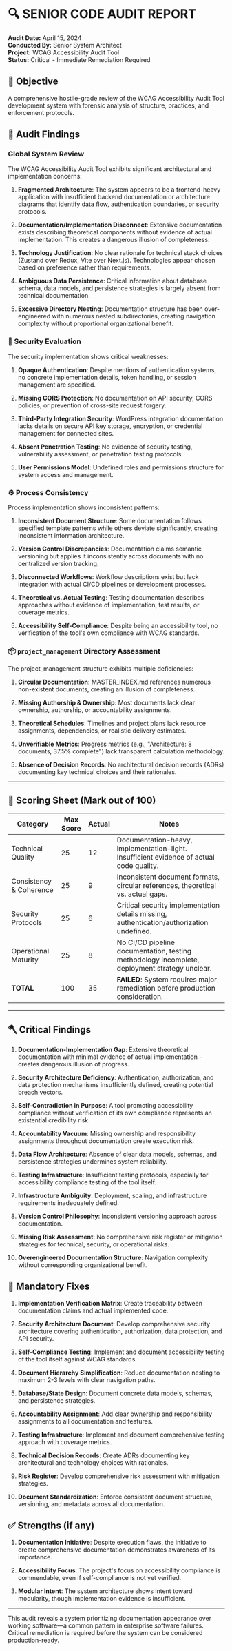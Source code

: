 # 🔍 SENIOR CODE AUDIT REPORT

**Audit Date:** April 15, 2024  
**Conducted By:** Senior System Architect  
**Project:** WCAG Accessibility Audit Tool  
**Status:** Critical - Immediate Remediation Required  

## 🎯 Objective
A comprehensive hostile-grade review of the WCAG Accessibility Audit Tool development system with forensic analysis of structure, practices, and enforcement protocols.

## 🧩 Audit Findings

### Global System Review

The WCAG Accessibility Audit Tool exhibits significant architectural and implementation concerns:

1. **Fragmented Architecture**: The system appears to be a frontend-heavy application with insufficient backend documentation or architecture diagrams that identify data flow, authentication boundaries, or security protocols.

2. **Documentation/Implementation Disconnect**: Extensive documentation exists describing theoretical components without evidence of actual implementation. This creates a dangerous illusion of completeness.

3. **Technology Justification**: No clear rationale for technical stack choices (Zustand over Redux, Vite over Next.js). Technologies appear chosen based on preference rather than requirements.

4. **Ambiguous Data Persistence**: Critical information about database schema, data models, and persistence strategies is largely absent from technical documentation.

5. **Excessive Directory Nesting**: Documentation structure has been over-engineered with numerous nested subdirectories, creating navigation complexity without proportional organizational benefit.

### 🔐 Security Evaluation

The security implementation shows critical weaknesses:

1. **Opaque Authentication**: Despite mentions of authentication systems, no concrete implementation details, token handling, or session management are specified.

2. **Missing CORS Protection**: No documentation on API security, CORS policies, or prevention of cross-site request forgery.

3. **Third-Party Integration Security**: WordPress integration documentation lacks details on secure API key storage, encryption, or credential management for connected sites.

4. **Absent Penetration Testing**: No evidence of security testing, vulnerability assessment, or penetration testing protocols.

5. **User Permissions Model**: Undefined roles and permissions structure for system access and management.

### ⚙️ Process Consistency

Process implementation shows inconsistent patterns:

1. **Inconsistent Document Structure**: Some documentation follows specified template patterns while others deviate significantly, creating inconsistent information architecture.

2. **Version Control Discrepancies**: Documentation claims semantic versioning but applies it inconsistently across documents with no centralized version tracking.

3. **Disconnected Workflows**: Workflow descriptions exist but lack integration with actual CI/CD pipelines or development processes.

4. **Theoretical vs. Actual Testing**: Testing documentation describes approaches without evidence of implementation, test results, or coverage metrics.

5. **Accessibility Self-Compliance**: Despite being an accessibility tool, no verification of the tool's own compliance with WCAG standards.

### 📦 `project_management` Directory Assessment

The project_management structure exhibits multiple deficiencies:

1. **Circular Documentation**: MASTER_INDEX.md references numerous non-existent documents, creating an illusion of completeness.

2. **Missing Authorship & Ownership**: Most documents lack clear ownership, authorship, or accountability assignments.

3. **Theoretical Schedules**: Timelines and project plans lack resource assignments, dependencies, or realistic delivery estimates.

4. **Unverifiable Metrics**: Progress metrics (e.g., "Architecture: 8 documents, 37.5% complete") lack transparent calculation methodology.

5. **Absence of Decision Records**: No architectural decision records (ADRs) documenting key technical choices and their rationales.

---

## 🧮 Scoring Sheet (Mark out of 100)

| Category                | Max Score | Actual | Notes |
|-------------------------|-----------|--------|-------|
| Technical Quality       | 25        | 12     | Documentation-heavy, implementation-light. Insufficient evidence of actual code quality. |
| Consistency & Coherence | 25        | 9      | Inconsistent document formats, circular references, theoretical vs. actual gaps. |
| Security Protocols      | 25        | 6      | Critical security implementation details missing, authentication/authorization undefined. |
| Operational Maturity    | 25        | 8      | No CI/CD pipeline documentation, testing methodology incomplete, deployment strategy unclear. |
| **TOTAL**               | 100       | 35     | **FAILED**: System requires major remediation before production consideration. |

---

## 🪓 Critical Findings

1. **Documentation-Implementation Gap**: Extensive theoretical documentation with minimal evidence of actual implementation - creates dangerous illusion of progress.

2. **Security Architecture Deficiency**: Authentication, authorization, and data protection mechanisms insufficiently defined, creating potential breach vectors.

3. **Self-Contradiction in Purpose**: A tool promoting accessibility compliance without verification of its own compliance represents an existential credibility risk.

4. **Accountability Vacuum**: Missing ownership and responsibility assignments throughout documentation create execution risk.

5. **Data Flow Architecture**: Absence of clear data models, schemas, and persistence strategies undermines system reliability.

6. **Testing Infrastructure**: Insufficient testing protocols, especially for accessibility compliance testing of the tool itself.

7. **Infrastructure Ambiguity**: Deployment, scaling, and infrastructure requirements inadequately defined.

8. **Version Control Philosophy**: Inconsistent versioning approach across documentation.

9. **Missing Risk Assessment**: No comprehensive risk register or mitigation strategies for technical, security, or operational risks.

10. **Overengineered Documentation Structure**: Navigation complexity without corresponding organizational benefit.

## 🧠 Mandatory Fixes

1. **Implementation Verification Matrix**: Create traceability between documentation claims and actual implemented code.

2. **Security Architecture Document**: Develop comprehensive security architecture covering authentication, authorization, data protection, and API security.

3. **Self-Compliance Testing**: Implement and document accessibility testing of the tool itself against WCAG standards.

4. **Document Hierarchy Simplification**: Reduce documentation nesting to maximum 2-3 levels with clear navigation paths.

5. **Database/State Design**: Document concrete data models, schemas, and persistence strategies.

6. **Accountability Assignment**: Add clear ownership and responsibility assignments to all documentation and features.

7. **Testing Infrastructure**: Implement and document comprehensive testing approach with coverage metrics.

8. **Technical Decision Records**: Create ADRs documenting key architectural and technology choices with rationales.

9. **Risk Register**: Develop comprehensive risk assessment with mitigation strategies.

10. **Document Standardization**: Enforce consistent document structure, versioning, and metadata across all documentation.

## ✅ Strengths (if any)

1. **Documentation Initiative**: Despite execution flaws, the initiative to create comprehensive documentation demonstrates awareness of its importance.

2. **Accessibility Focus**: The project's focus on accessibility compliance is commendable, even if self-compliance is not yet verified.

3. **Modular Intent**: The system architecture shows intent toward modularity, though implementation evidence is insufficient.

---

This audit reveals a system prioritizing documentation appearance over working software—a common pattern in enterprise software failures. Critical remediation is required before the system can be considered production-ready.